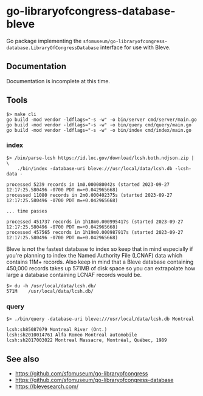 # go-libraryofcongress-database-bleve

Go package implementing the `sfomuseum/go-libraryofcongress-database.LibraryOfCongressDatabase` interface for use with Bleve.

## Documentation

Documentation is incomplete at this time.

## Tools

```
$> make cli
go build -mod vendor -ldflags="-s -w" -o bin/server cmd/server/main.go
go build -mod vendor -ldflags="-s -w" -o bin/query cmd/query/main.go
go build -mod vendor -ldflags="-s -w" -o bin/index cmd/index/main.go
```

### index

```
$> /bin/parse-lcsh https://id.loc.gov/download/lcsh.both.ndjson.zip | \
	./bin/index -database-uri bleve:///usr/local/data/lcsh.db -lcsh-data -
	
processed 5239 records in 1m0.000080042s (started 2023-09-27 12:17:25.580496 -0700 PDT m=+0.042965668)
processed 11080 records in 2m0.000402375s (started 2023-09-27 12:17:25.580496 -0700 PDT m=+0.042965668)

... time passes

processed 451737 records in 1h18m0.000995417s (started 2023-09-27 12:17:25.580496 -0700 PDT m=+0.042965668)
processed 457565 records in 1h19m0.000987917s (started 2023-09-27 12:17:25.580496 -0700 PDT m=+0.042965668)
```

Bleve is not the fastest database to index so keep that in mind especially if you're planning to index the Named Authority File (LCNAF) data which contains 11M+ records. Also keep in mind that a Bleve database containing 450,000 records takes up 571MB of disk space so you can extrapolate how large a database containing LCNAF records would be.

```
$> du -h /usr/local/data/lcsh.db/
571M	/usr/local/data/lcsh.db/
```

### query

```
$> ./bin/query -database-uri bleve:///usr/local/data/lcsh.db Montreal

lcsh:sh85087079 Montreal River (Ont.)
lcsh:sh2010014761 Alfa Romeo Montreal automobile
lcsh:sh2017003022 Montreal Massacre, Montréal, Québec, 1989
```

## See also

* https://github.com/sfomuseum/go-libraryofcongress
* https://github.com/sfomuseum/go-libraryofcongress-database
* https://blevesearch.com/